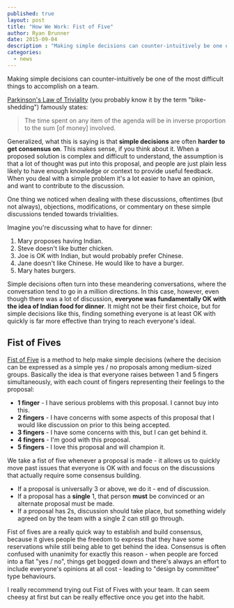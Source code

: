 ```yaml
---
published: true
layout: post
title: "How We Work: Fist of Five"
author: Ryan Brunner
date: 2015-09-04
description : "Making simple decisions can counter-intuitively be one of the most difficult things to accomplish on a team."
categories:
  - news
---
```





Making simple decisions can counter-intuitively be one of the most difficult things to accomplish on a team.

[Parkinson's Law of Triviality](https://en.wikipedia.org/wiki/Parkinson%27s_law_of_triviality) (you probably know it by the term "bike-shedding") famously states:

> The time spent on any item of the agenda will be in inverse proportion to the
> sum [of money] involved.

Generalized, what this is saying is that **simple decisions** are often **harder to get consensus on**. This makes sense, if you think about it. When a proposed solution is complex and difficult to understand, the assumption is that a lot of thought was put into this proposal, and people are just plain less likely to have enough knowledge or context to provide useful feedback. When you deal with a simple problem it's a lot easier to have an opinion, and want to contribute to the discussion.

One thing we noticed when dealing with these discussions, oftentimes (but not always), objections, modifications, or commentary on these simple discussions tended towards trivialities.

Imagine you're discussing what to have for dinner:

1. Mary proposes having Indian.
2. Steve doesn't like butter chicken.
3. Joe is OK with Indian, but would probably prefer Chinese.
4. Jane doesn't like Chinese. He would like to have a burger.
5. Mary hates burgers.

Simple decisions often turn into these meandering conversations, where the conversation tend to go in a million directions. In this case, however, even though there was a lot of discussion, **everyone was fundamentally OK with the idea of Indian food for dinner**. It might not be their first choice, but for simple decisions like this, finding something everyone is at least OK with quickly is far more effective than trying to reach everyone's ideal.

## Fist of Fives

[Fist of Five](http://www.agileforall.com/2014/09/learning-with-fist-of-five-voting/) is a method to help make simple decisions (where the decision can be expressed as a simple yes / no proposals among medium-sized groups. Basically the idea is that everyone raises between 1 and 5 fingers simultaneously, with each count of fingers representing their feelings to the proposal:

- **1 finger** - I have serious problems with this proposal. I cannot buy into this.
- **2 fingers** - I have concerns with some aspects of this proposal that I would like discussion on prior to this being accepted.
- **3 fingers** - I have some concerns with this, but I can get behind it.
- **4 fingers** - I'm good with this proposal.
- **5 fingers** - I love this proposal and will champion it.

We take a fist of five whenever a proposal is made - it allows us to quickly move past issues that everyone is OK with and focus on the discussions that actually require some consensus building.

- If a proposal is universally 3 or above, we do it - end of discussion.
- If a proposal has a **single** 1, that person **must** be convinced or an alternate proposal must be made.
- If a proposal has 2s, discussion should take place, but something widely agreed on by the team with a single 2 can still go through.

Fist of fives are a really quick way to establish and build consensus, because it gives people the freedom to express that they have some reservations while still being able to get behind the idea. Consensus is often confused with unanimity for exactly this reason - when people are forced into a flat "yes / no", things get bogged down and there's always an effort to include everyone's opinions at all cost - leading to "design by committee" type behaviours.

I really recommend trying out Fist of Fives with your team. It can seem cheesy at first but can be really effective once you get into the habit.
